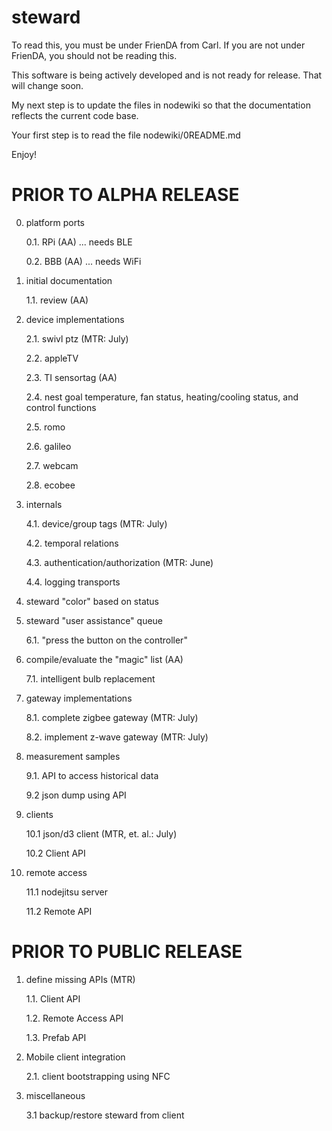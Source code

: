 steward
=======
To read this, you must be under FrienDA from Carl. If you are not under FrienDA, you should not be reading this.

This software is being actively developed and is not ready for release.
That will change soon.

My next step is to update the files in nodewiki so that the documentation reflects the current code base.

Your first step is to read the file nodewiki/0README.md

Enjoy!


PRIOR TO ALPHA RELEASE
======================

0. platform ports

    0.1. RPi (AA) ... needs BLE

    0.2. BBB (AA) ... needs WiFi

1. initial documentation

    1.1. review (AA)

2. device implementations

    2.1. swivl ptz (MTR: July)

    2.2. appleTV

    2.3. TI sensortag (AA)

    2.4. nest goal temperature, fan status, heating/cooling status, and control functions

    2.5. romo

    2.6. galileo

    2.7. webcam

    2.8. ecobee

4. internals

   4.1. device/group tags (MTR: July)

   4.2. temporal relations

   4.3. authentication/authorization (MTR: June)

   4.4. logging transports

5. steward "color" based on status

6. steward "user assistance" queue

    6.1. "press the button on the controller"

7. compile/evaluate the "magic" list (AA)

    7.1. intelligent bulb replacement

8. gateway implementations

    8.1. complete zigbee gateway (MTR: July)

    8.2. implement z-wave gateway (MTR: July)

9. measurement samples

    9.1. API to access historical data

    9.2 json dump using API

10. clients

    10.1 json/d3 client (MTR, et. al.: July)

    10.2 Client API

11. remote access

    11.1 nodejitsu server

    11.2 Remote API


PRIOR TO PUBLIC RELEASE
=======================

1. define missing APIs (MTR)

    1.1. Client API

    1.2. Remote Access API

    1.3. Prefab API

2. Mobile client integration

    2.1. client bootstrapping using NFC

3. miscellaneous

    3.1 backup/restore steward from client

